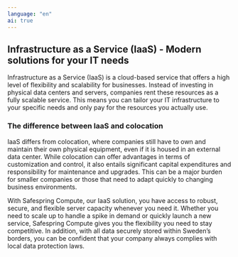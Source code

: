 ```yaml
---
language: "en"
ai: true
---
```

## Infrastructure as a Service (IaaS) - Modern solutions for your IT needs

Infrastructure as a Service (IaaS) is a cloud-based service that offers a high level of flexibility and scalability for businesses. Instead of investing in physical data centers and servers, companies rent these resources as a fully scalable service. This means you can tailor your IT infrastructure to your specific needs and only pay for the resources you actually use.

### The difference between IaaS and colocation

IaaS differs from colocation, where companies still have to own and maintain their own physical equipment, even if it is housed in an external data center. While colocation can offer advantages in terms of customization and control, it also entails significant capital expenditures and responsibility for maintenance and upgrades. This can be a major burden for smaller companies or those that need to adapt quickly to changing business environments.

With Safespring Compute, our IaaS solution, you have access to robust, secure, and flexible server capacity whenever you need it. Whether you need to scale up to handle a spike in demand or quickly launch a new service, Safespring Compute gives you the flexibility you need to stay competitive. In addition, with all data securely stored within Sweden’s borders, you can be confident that your company always complies with local data protection laws.